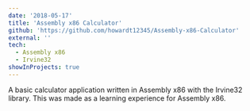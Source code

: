 ```yaml
---
date: '2018-05-17'
title: 'Assembly x86 Calculator'
github: 'https://github.com/howardt12345/Assembly-x86-Calculator'
external: ''
tech:
  - Assembly x86
  - Irvine32
showInProjects: true
---
```


A basic calculator application written in Assembly x86 with the Irvine32 library. This was made as a learning experience for Assembly x86.
